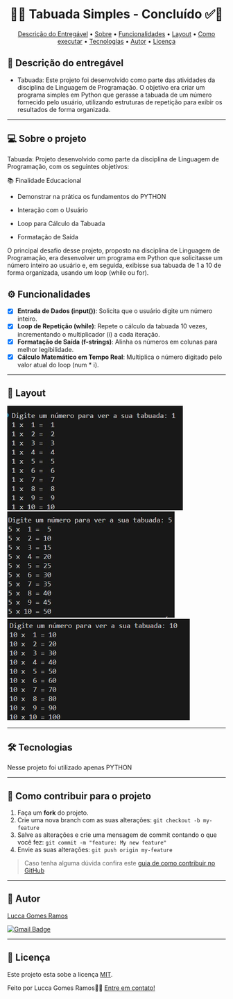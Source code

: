 <h1 align="center"> 
	  🚀✅ Tabuada Simples - Concluído ✅🚀
</h1>

<p align="center">
 <a href="#-Descrição-do-entregável">Descrição do Entregável</a> •
 <a href="#-sobre-o-projeto">Sobre</a> •
 <a href="#-funcionalidades">Funcionalidades</a> •
 <a href="#-layout">Layout</a> • 
 <a href="#-como-executar-o-projeto">Como executar</a> • 
 <a href="#-tecnologias">Tecnologias</a> • 
 <a href="#-autor">Autor</a> • 
 <a href="#user-content--licença">Licença</a>
</p>

## 📄 Descrição do entregável

- Tabuada: Este projeto foi desenvolvido como parte das atividades da disciplina de Linguagem de Programação. O objetivo era criar um programa simples em Python que gerasse a tabuada de um número fornecido pelo usuário, utilizando estruturas de repetição para exibir os resultados de forma organizada.

---


## 💻 Sobre o projeto

Tabuada: Projeto desenvolvido como parte da disciplina de Linguagem de Programação, com os seguintes objetivos:

📚 Finalidade Educacional
- Demonstrar na prática os fundamentos do PYTHON

- Interação com o Usuário

- Loop para Cálculo da Tabuada

- Formatação de Saída

O principal desafio desse projeto, proposto na disciplina de Linguagem de Programação, era desenvolver um programa em Python que solicitasse um número inteiro ao usuário e, em seguida, exibisse sua tabuada de 1 a 10 de forma organizada, usando um loop (while ou for).
## ⚙️ Funcionalidades

- [x] **Entrada de Dados (input())**: Solicita que o usuário digite um número inteiro.
- [x] **Loop de Repetição (while)**: Repete o cálculo da tabuada 10 vezes, incrementando o multiplicador (i) a cada iteração.
- [x] **Formatação de Saída (f-strings)**: Alinha os números em colunas para melhor legibilidade. 
- [x] **Cálculo Matemático em Tempo Real**: Multiplica o número digitado pelo valor atual do loop (num * i).

---

## 🎨 Layout

![Mobile1](https://github.com/Lucca-Gomes/Tabuada-simples/blob/main/_Assests/tabuada-do-um.jpg)<br>
![Mobile2](https://github.com/Lucca-Gomes/Tabuada-simples/blob/main/_Assests/tabuada-do-cinco.jpg)<br>
![Mobile3](https://github.com/Lucca-Gomes/Tabuada-simples/blob/main/_Assests/tabuada-do-dez.jpg.png)

---

## 🛠 Tecnologias

Nesse projeto foi utilizado apenas PYTHON

---

## 💪 Como contribuir para o projeto

1. Faça um **fork** do projeto.
2. Crie uma nova branch com as suas alterações: `git checkout -b my-feature`
3. Salve as alterações e crie uma mensagem de commit contando o que você fez: `git commit -m "feature: My new feature"`
4. Envie as suas alterações: `git push origin my-feature`
> Caso tenha alguma dúvida confira este [guia de como contribuir no GitHub](./CONTRIBUTING.md)

---

## 🦸 Autor

<a href="https://www.linkedin.com/in/lucca-ramos/">
Lucca Gomes Ramos</a>
 <br />
 
[![Gmail Badge](https://img.shields.io/badge/-luccaramosrm@gmail.com-c14438?style=flat-square&logo=Gmail&logoColor=white&link=mailto:luccaramosrm@gmail.com)]()

---

## 📝 Licença

Este projeto esta sobe a licença [MIT](./LICENSE).

Feito por Lucca Gomes Ramos👋🏽 [Entre em contato!](https://www.linkedin.com/in/lucca-ramos/)
